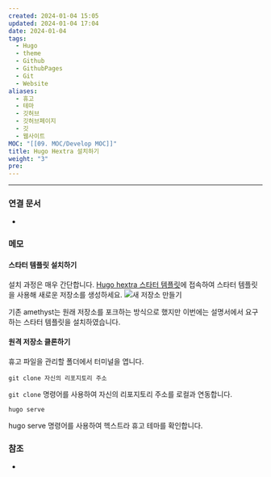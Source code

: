 ```yaml
---
created: 2024-01-04 15:05
updated: 2024-01-04 17:04
date: 2024-01-04
tags:
  - Hugo
  - theme
  - Github
  - GithubPages
  - Git
  - Website
aliases:
  - 휴고
  - 테마
  - 깃허브
  - 깃허브페이지
  - 깃
  - 웹사이트
MOC: "[[09. MOC/Develop MOC]]"
title: Hugo Hextra 설치하기
weight: "3"
pre:
---
```

---

### 연결 문서
- 

### 메모
#### 스타터 템플릿 설치하기
설치 과정은 매우 간단합니다. [Hugo hextra 스타터 템플릿](https://github.com/imfing/hextra-starter-template)에 접속하여 스타터 템플릿을 사용해 새로운 저장소를 생성하세요. 
![새 저장소 만들기](https://i.imgur.com/9jFPxEp.png)

기존 amethyst는 원래 저장소를 포크하는 방식으로 했지만 이번에는 설명서에서 요구하는 스타터 템플릿을 설치하였습니다.

#### 원격 저장소 클론하기
휴고 파일을 관리할 폴더에서 터미널을 엽니다.
```terminal
git clone 자신의 리포지토리 주소
```
`git clone` 명령어를 사용하여 자신의 리포지토리 주소를 로컬과 연동합니다.

```terminal
hugo serve
```
hugo serve 명령어를 사용하여 헥스트라 휴고 테마를 확인합니다.

### 참조
-